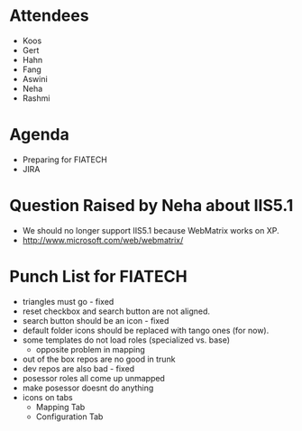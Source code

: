 # Attendees #
  * Koos
  * Gert
  * Hahn
  * Fang
  * Aswini
  * Neha
  * Rashmi

# Agenda #
  * Preparing for FIATECH
  * JIRA

# Question Raised by Neha about IIS5.1 #
  * We should no longer support IIS5.1 because WebMatrix works on XP.
  * http://www.microsoft.com/web/webmatrix/

# Punch List for FIATECH #
  * triangles must go - fixed
  * reset checkbox and search button are not aligned.
  * search button should be an icon - fixed
  * default folder icons should be replaced with tango ones (for now).
  * some templates do not load roles (specialized vs. base)
    * opposite problem in mapping
  * out of the box repos are no good in trunk
  * dev repos are also bad - fixed
  * posessor roles all come up unmapped
  * make posessor doesnt do anything
  * icons on tabs
    * Mapping Tab
    * Configuration Tab